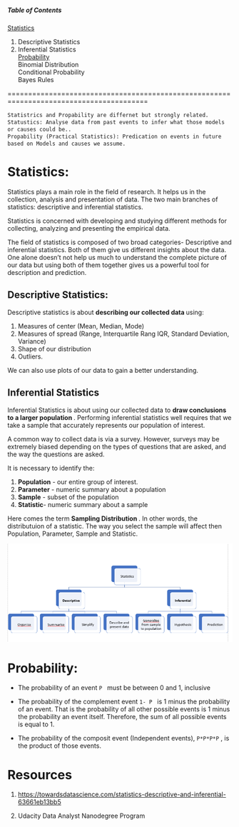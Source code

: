 ##### Table of Contents 

[Statistics](#statistics) </br>
1. Descriptive Statistics </br>
2. Inferential Statistics</br>
[Probability](#probability)</br>
  Binomial Distribution</br>
  Conditional Probability</br>
  Bayes Rules</br>

========================================================================================

```
Statistrics and Propability are differnet but strongly related. 
Statustics: Analyse data from past events to infer what those models or causes could be..
Propability (Practical Statistics): Predication on events in future based on Models and causes we assume.
```
  
# <a name="statistics"/> Statistics: </br>

Statistics plays a main role in the field of research. It helps us in the collection, analysis and presentation of data. The two main branches of statistics: descriptive and inferential statistics.

Statistics is concerned with developing and studying different methods for collecting, analyzing and presenting the empirical data.

The field of statistics is composed of two broad categories- Descriptive and inferential statistics. Both of them give us different insights about the data. One alone doesn’t not help us much to understand the complete picture of our data but using both of them together gives us a powerful tool for description and prediction.

## Descriptive Statistics: 

Descriptive statistics is about <b> describing our collected data </b>using:
1. Measures of center (Mean, Median, Mode) 
2. Measures of spread (Range, Interquartile Rang IQR, Standard Deviation, Variance)
3. Shape of our distribution
4. Outliers. 

We can also use plots of our data to gain a better understanding.



## Inferential Statistics

Inferential Statistics is about using our collected data to <b> draw conclusions to a larger population </b>. Performing inferential statistics well requires that we take a sample that accurately represents our population of interest.

A common way to collect data is via a survey. However, surveys may be extremely biased depending on the types of questions that are asked, and the way the questions are asked. 

It is necessary to identify the:
1. <b>Population</b> - our entire group of interest.
2. <b>Parameter</b> - numeric summary about a population
3. <b>Sample</b> - subset of the population
4. <b>Statistic</b>- numeric summary about a sample

Here comes the term <b> Sampling Distribution </b>. In other words, the distributuion of a statistic. The way you select the sample will affect then Population, Parameter, Sample and Statistic.

![alt text](statistic.png)

# <a name="probability"/> Probability: 

- The probability of an event ```P ```  must be between 0 and 1, inclusive

- The probability of the complement event  ```1- P ```  is 1 minus the probability of an event. That is the probability of all other possible events is 1 minus the probability an event itself. Therefore, the sum of all possible events is equal to 1.

- The probability of the composit event (Independent events),  ``` P*P*P*P ``` , is the product of those events.






# Resources
1. https://towardsdatascience.com/statistics-descriptive-and-inferential-63661eb13bb5

2. Udacity Data Analyst Nanodegree Program

